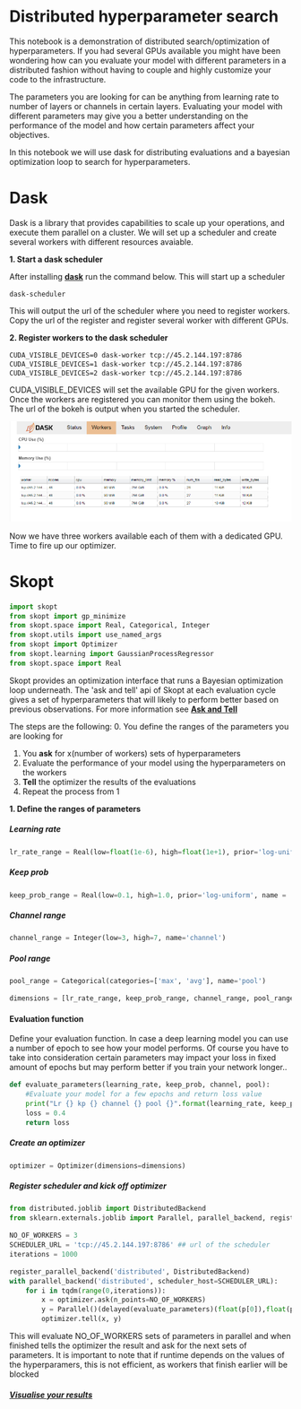 
# Distributed hyperparameter search

This notebook is a demonstration of distributed search/optimization of hyperparameters. 
If you had several GPUs available you might have been wondering how can you evaluate your model with different parameters in a distributed fashion without having to couple and highly customize your code to the infrastructure. 

The parameters you are looking for can be anything from learning rate to number of layers or channels in certain layers. 
Evaluating your model with different parameters may give you a better understanding on the performance of the model and how certain parameters affect your objectives.

In this notebook we will use dask for distributing evaluations and a bayesian optimization loop to search for hyperparameters. 

# Dask

Dask is a library that provides capabilities to scale up your operations, and execute them parallel on a cluster. We will set up a scheduler and create several workers with different resources avaiable.

**1. Start a dask scheduler**

After installing __[dask](http://docs.dask.org/en/latest/install.html)__ run the command below. This will start up a scheduler 
```
dask-scheduler
```

This will output the url of the scheduler where you need to register workers. Copy the url of the register and register several worker with different GPUs.

**2. Register workers to the dask scheduler**

```
CUDA_VISIBLE_DEVICES=0 dask-worker tcp://45.2.144.197:8786
CUDA_VISIBLE_DEVICES=1 dask-worker tcp://45.2.144.197:8786
CUDA_VISIBLE_DEVICES=2 dask-worker tcp://45.2.144.197:8786
```

CUDA_VISIBLE_DEVICES will set the available GPU for the given workers. Once the workers are registered you can monitor them using the bokeh. The url of the bokeh is output when you started the scheduler.

![bokeh](bokeh.png)

Now we have three workers available each of them with a dedicated GPU. Time to fire up our optimizer.

# Skopt


```python
import skopt
from skopt import gp_minimize
from skopt.space import Real, Categorical, Integer
from skopt.utils import use_named_args
from skopt import Optimizer
from skopt.learning import GaussianProcessRegressor
from skopt.space import Real
```

Skopt provides an optimization interface that runs a Bayesian optimization loop underneath. The 'ask and tell' api of Skopt at each evaluation cycle gives a set of hyperparameters that will likely to perform better based on previous observations. For more information see __[Ask and Tell](https://scikit-optimize.github.io/notebooks/ask-and-tell.html)__

The steps are the following:
0. You define the ranges of the parameters you are looking for
1. You **ask** for x(number of workers) sets of hyperparameters
2. Evaluate the performance of your model using the hyperparameters on the workers
3. **Tell** the optimizer the results of the evaluations
4. Repeat the process from 1

**1. Define the ranges of parameters**

##### Learning rate


```python
lr_rate_range = Real(low=float(1e-6), high=float(1e+1), prior='log-uniform', name = 'learning_rate')
```

##### Keep prob


```python
keep_prob_range = Real(low=0.1, high=1.0, prior='log-uniform', name = 'keep_prob')
```

##### Channel range


```python
channel_range = Integer(low=3, high=7, name='channel')
```

##### Pool range


```python
pool_range = Categorical(categories=['max', 'avg'], name='pool')
```


```python
dimensions = [lr_rate_range, keep_prob_range, channel_range, pool_range]
```

#### Evaluation function
Define your evaluation function. In case a deep learning model you can use a number of epoch to see how your model performs. Of course you have to take into consideration certain parameters may impact your loss in fixed amount of epochs but may perform better if you train your network longer..

```python
def evaluate_parameters(learning_rate, keep_prob, channel, pool):
    #Evaluate your model for a few epochs and return loss value
    print("Lr {} kp {} channel {} pool {}".format(learning_rate, keep_prob, channel, pool))
    loss = 0.4
    return loss
```

##### Create an optimizer


```python
optimizer = Optimizer(dimensions=dimensions)
```

##### Register scheduler and kick off optimizer


```python
from distributed.joblib import DistributedBackend 
from sklearn.externals.joblib import Parallel, parallel_backend, register_parallel_backend
```


```python
NO_OF_WORKERS = 3
SCHEDULER_URL = 'tcp://45.2.144.197:8786' ## url of the scheduler
iterations = 1000
```


```python
register_parallel_backend('distributed', DistributedBackend)
with parallel_backend('distributed', scheduler_host=SCHEDULER_URL):
    for i in tqdm(range(0,iterations)):
        x = optimizer.ask(n_points=NO_OF_WORKERS)
        y = Parallel()(delayed(evaluate_parameters)(float(p[0]),float(p[1]),int(p[2]),p[3]) for p in x)
        optimizer.tell(x, y)
```

This will evaluate NO_OF_WORKERS sets of parameters in parallel and when finished tells the optimizer the result and ask for the next sets of parameters. It is important to note that if runtime depends on the values of the hyperparamers, this is not efficient, as workers that finish earlier will be blocked

##### [Visualise your results](https://scikit-optimize.github.io/notebooks/visualizing-results.html)
